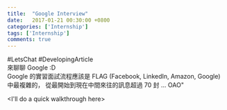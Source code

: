 ```yaml
---
title:  "Google Interview"
date:   2017-01-21 00:30:00 +0800
categories: ['Internship']
tags: ['Internship']
comments: true
---
```


#LetsChat  #DevelopingArticle  
來聊聊 Google :D  
Google 的實習面試流程應該是 FLAG (Facebook, LinkedIn, Amazon, Google) 中最複雜的，
從最開始到現在中間來往的訊息超過 70 封 ... OAO"

<!--more-->

<I'll do a quick walkthrough here>
